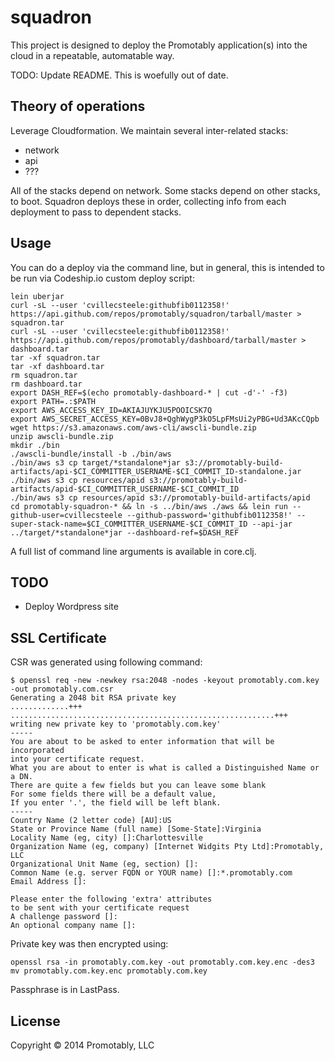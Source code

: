 # squadron

This project is designed to deploy the Promotably application(s) into
the cloud in a repeatable, automatable way.

TODO: Update README. This is woefully out of date.

## Theory of operations

Leverage Cloudformation.  We maintain several inter-related stacks:

* network
* api
* ???

All of the stacks depend on network.  Some stacks depend on other
stacks, to boot.  Squadron deploys these in order, collecting info
from each deployment to pass to dependent stacks.

## Usage

You can do a deploy via the command line, but in general, this is
intended to be run via Codeship.io custom deploy script:

```
lein uberjar
curl -sL --user 'cvillecsteele:githubfib0112358!' https://api.github.com/repos/promotably/squadron/tarball/master > squadron.tar
curl -sL --user 'cvillecsteele:githubfib0112358!' https://api.github.com/repos/promotably/dashboard/tarball/master > dashboard.tar
tar -xf squadron.tar
tar -xf dashboard.tar
rm squadron.tar
rm dashboard.tar
export DASH_REF=$(echo promotably-dashboard-* | cut -d'-' -f3)
export PATH=.:$PATH
export AWS_ACCESS_KEY_ID=AKIAJUYKJU5POOICSK7Q
export AWS_SECRET_ACCESS_KEY=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
wget https://s3.amazonaws.com/aws-cli/awscli-bundle.zip
unzip awscli-bundle.zip
mkdir ./bin
./awscli-bundle/install -b ./bin/aws
./bin/aws s3 cp target/*standalone*jar s3://promotably-build-artifacts/api-$CI_COMMITTER_USERNAME-$CI_COMMIT_ID-standalone.jar
./bin/aws s3 cp resources/apid s3://promotably-build-artifacts/apid-$CI_COMMITTER_USERNAME-$CI_COMMIT_ID
./bin/aws s3 cp resources/apid s3://promotably-build-artifacts/apid
cd promotably-squadron-* && ln -s ../bin/aws ./aws && lein run --github-user=cvillecsteele --github-password='githubfib0112358!' --super-stack-name=$CI_COMMITTER_USERNAME-$CI_COMMIT_ID --api-jar ../target/*standalone*jar --dashboard-ref=$DASH_REF
```

A full list of command line arguments is available in core.clj.

## TODO

* Deploy Wordpress site

## SSL Certificate

CSR was generated using following command:

```
$ openssl req -new -newkey rsa:2048 -nodes -keyout promotably.com.key -out promotably.com.csr
Generating a 2048 bit RSA private key
.............+++
...........................................................+++
writing new private key to 'promotably.com.key'
-----
You are about to be asked to enter information that will be incorporated
into your certificate request.
What you are about to enter is what is called a Distinguished Name or a DN.
There are quite a few fields but you can leave some blank
For some fields there will be a default value,
If you enter '.', the field will be left blank.
-----
Country Name (2 letter code) [AU]:US
State or Province Name (full name) [Some-State]:Virginia
Locality Name (eg, city) []:Charlottesville
Organization Name (eg, company) [Internet Widgits Pty Ltd]:Promotably, LLC
Organizational Unit Name (eg, section) []:
Common Name (e.g. server FQDN or YOUR name) []:*.promotably.com
Email Address []:

Please enter the following 'extra' attributes
to be sent with your certificate request
A challenge password []:
An optional company name []:
```

Private key was then encrypted using:

```
openssl rsa -in promotably.com.key -out promotably.com.key.enc -des3
mv promotably.com.key.enc promotably.com.key
```

Passphrase is in LastPass.

## License

Copyright © 2014 Promotably, LLC

